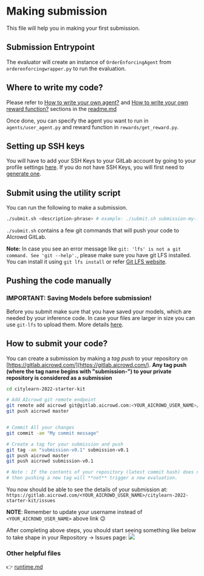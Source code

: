 # Making submission

This file will help you in making your first submission.


## Submission Entrypoint

The evaluator will create an instance of `OrderEnforcingAgent` from `orderenforcingwrapper.py` to run the evaluation. 

## Where to write my code?

Please refer to [How to write your own agent?](../readme.md#how-to-write-your-own-agent) and [How to write your own reward function?](../readme.md#how-to-write-your-own-reward-function) sections in the [readme.md](../readme.md)
   

Once done, you can specify the agent you want to run in `agents/user_agent.py` and reward function in `rewards/get_reward.py`.

## Setting up SSH keys

You will have to add your SSH Keys to your GitLab account by going to your profile settings [here](https://gitlab.aicrowd.com/profile/keys). If you do not have SSH Keys, you will first need to [generate one](https://docs.gitlab.com/ee/ssh/README.html#generating-a-new-ssh-key-pair).


## Submit using the utility script

You can run the following to make a submission.

```bash
./submit.sh <description-phrase> # example: ./submit.sh submission-my-first-agent 
```

`./submit.sh` contains a few git commands that will push your code to AIcrowd GitLab.

**Note:** In case you see an error message like `git: 'lfs' is not a git command. See 'git --help'.`, please make sure you have git LFS installed. You can install it using `git lfs install` or refer [Git LFS website](https://git-lfs.github.com/).

## Pushing the code manually

### IMPORTANT: Saving Models before submission!

Before you submit make sure that you have saved your models, which are needed by your inference code.
In case your files are larger in size you can use `git-lfs` to upload them. More details [here](https://discourse.aicrowd.com/t/how-to-upload-large-files-size-to-your-submission/2304).

## How to submit your code?

You can create a submission by making a _tag push_ to your repository on [https://gitlab.aicrowd.com/](https://gitlab.aicrowd.com/).
**Any tag push (where the tag name begins with "submission-") to your private repository is considered as a submission**

```bash
cd citylearn-2022-starter-kit

# Add AIcrowd git remote endpoint
git remote add aicrowd git@gitlab.aicrowd.com:<YOUR_AICROWD_USER_NAME>/citylearn-2022-starter-kit.git 
git push aicrowd master
```

```bash

# Commit All your changes
git commit -am "My commit message"

# Create a tag for your submission and push
git tag -am "submission-v0.1" submission-v0.1
git push aicrowd master
git push aicrowd submission-v0.1

# Note : If the contents of your repository (latest commit hash) does not change,
# then pushing a new tag will **not** trigger a new evaluation.
```

You now should be able to see the details of your submission at:
`https://gitlab.aicrowd.com/<YOUR_AICROWD_USER_NAME>/citylearn-2022-starter-kit/issues`

**NOTE**: Remember to update your username instead of `<YOUR_AICROWD_USER_NAME>` above link :wink:

After completing above steps, you should start seeing something like below to take shape in your Repository -> Issues page:
![](https://i.imgur.com/6jzlIdx.png)

### Other helpful files

👉 [runtime.md](/docs/runtime.md)

